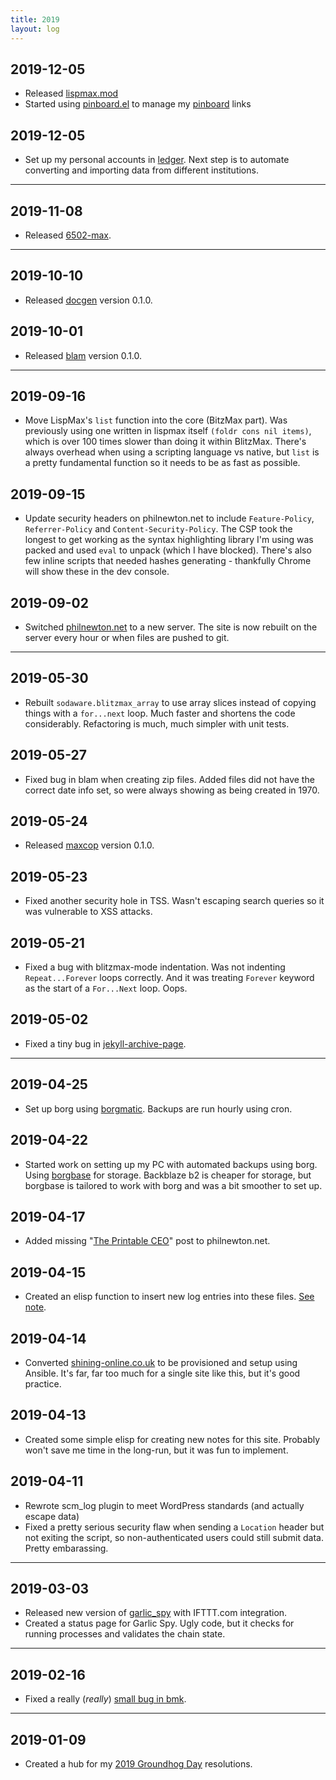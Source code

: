 ```yaml
---
title: 2019
layout: log
---
```


## 2019-12-05

* Released [lispmax.mod](https://www.sodaware.net/lispmax/)
* Started using [pinboard.el](https://github.com/davep/pinboard.el) to manage my
  [pinboard](https://pinboard.in/) links

## 2019-12-05

* Set up my personal accounts in [ledger](https://ledger-cli.org/). Next step is
  to automate converting and importing data from different institutions.

---

## 2019-11-08

* Released [6502-max](https://www.sodaware.net/6502-max/).

---

## 2019-10-10

* Released [docgen](https://www.sodaware.net/docgen/) version 0.1.0.

## 2019-10-01

* Released [blam](https://www.sodaware.net/blam/) version 0.1.0.

---

## 2019-09-16

* Move LispMax's `list` function into the core (BitzMax part). Was previously
  using one written in lispmax itself `(foldr cons nil items)`, which is over
  100 times slower than doing it within BlitzMax. There's always overhead when
  using a scripting language vs native, but `list` is a pretty fundamental
  function so it needs to be as fast as possible.

## 2019-09-15

* Update security headers on philnewton.net to include `Feature-Policy`,
  `Referrer-Policy` and `Content-Security-Policy`. The CSP took the longest to
  get working as the syntax highlighting library I'm using was packed and used
  `eval` to unpack (which I have blocked). There's also few inline scripts that
  needed hashes generating - thankfully Chrome will show these in the dev
  console.

## 2019-09-02

* Switched [philnewton.net](https://www.philnewton.net/) to a new server. The
  site is now rebuilt on the server every hour or when files are pushed to git.

---

## 2019-05-30

* Rebuilt `sodaware.blitzmax_array` to use array slices instead of copying
  things with a `for...next` loop. Much faster and shortens the code
  considerably. Refactoring is much, much simpler with unit tests.

## 2019-05-27

* Fixed bug in blam when creating zip files. Added files did not have the
  correct date info set, so were always showing as being created in 1970.

## 2019-05-24

* Released [maxcop](https://www.sodaware.net/maxcop/) version 0.1.0.

## 2019-05-23

* Fixed another security hole in TSS. Wasn't escaping search queries so it was
  vulnerable to XSS attacks.

## 2019-05-21

* Fixed a bug with blitzmax-mode indentation. Was not indenting
  `Repeat...Forever` loops correctly. And it was treating `Forever` keyword as
  the start of a `For...Next` loop. Oops.

## 2019-05-02

* Fixed a tiny bug in [jekyll-archive-page](https://github.com/sodaware/jekyll-archive-page).

---

## 2019-04-25

* Set up borg using [borgmatic](https://torsion.org/borgmatic/). Backups are run
  hourly using cron.

## 2019-04-22

* Started work on setting up my PC with automated backups using borg. Using
  [borgbase](https://borgbase.com/) for storage. Backblaze b2 is cheaper for
  storage, but borgbase is tailored to work with borg and was a bit smoother to
  set up.

## 2019-04-17

* Added missing "[The Printable CEO](https://www.philnewton.net/blog/the-printable-ceo/)" post to
  philnewton.net.

## 2019-04-15

* Created an elisp function to insert new log entries into these files. [See
  note](/notes/elisp-log-entries/).

## 2019-04-14

* Converted [shining-online.co.uk](http://www.shining-online.co.uk/) to be
  provisioned and setup using Ansible. It's far, far too much for a single site
  like this, but it's good practice.

## 2019-04-13

* Created some simple elisp for creating new notes for this site. Probably won't
  save me time in the long-run, but it was fun to implement.

## 2019-04-11

* Rewrote scm_log plugin to meet WordPress standards (and actually escape data)
* Fixed a pretty serious security flaw when sending a `Location` header but not
  exiting the script, so non-authenticated users could still submit data. Pretty
  embarassing.

---

## 2019-03-03

* Released new version of [garlic_spy](https://garlicspy.com/) with IFTTT.com
  integration.
* Created a status page for Garlic Spy. Ugly code, but it checks for running
  processes and validates the chain state.

---

## 2019-02-16

* Fixed a really (*really*) [small bug in bmk](https://github.com/bmx-ng/bmk/pull/63).

---

## 2019-01-09

* Created a hub for my [2019 Groundhog Day](https://www.philnewton.net/bits/2019/) resolutions.
